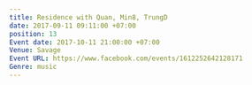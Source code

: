 ```yaml
---
title: Residence with Quan, Min8, TrungD
date: 2017-09-11 09:11:00 +07:00
position: 13
Event date: 2017-10-11 21:00:00 +07:00
Venue: Savage
Event URL: https://www.facebook.com/events/1612252642128171
Genre: music
---
```


